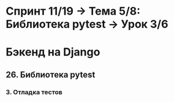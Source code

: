 # Спринт 11/19 → Тема 5/8: Библиотека pytest → Урок 3/6
# Бэкенд на Django
## 26. Библиотека pytest
### 3. Отладка тестов